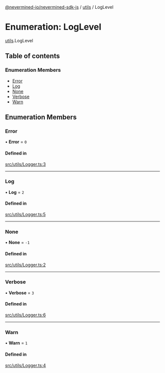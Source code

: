[@nevermined-io/nevermined-sdk-js](../code-reference.md) / [utils](../modules/utils.md) / LogLevel

# Enumeration: LogLevel

[utils](../modules/utils.md).LogLevel

## Table of contents

### Enumeration Members

- [Error](utils.LogLevel.md#error)
- [Log](utils.LogLevel.md#log)
- [None](utils.LogLevel.md#none)
- [Verbose](utils.LogLevel.md#verbose)
- [Warn](utils.LogLevel.md#warn)

## Enumeration Members

### Error

• **Error** = ``0``

#### Defined in

[src/utils/Logger.ts:3](https://github.com/nevermined-io/sdk-js/blob/a201882/src/utils/Logger.ts#L3)

___

### Log

• **Log** = ``2``

#### Defined in

[src/utils/Logger.ts:5](https://github.com/nevermined-io/sdk-js/blob/a201882/src/utils/Logger.ts#L5)

___

### None

• **None** = ``-1``

#### Defined in

[src/utils/Logger.ts:2](https://github.com/nevermined-io/sdk-js/blob/a201882/src/utils/Logger.ts#L2)

___

### Verbose

• **Verbose** = ``3``

#### Defined in

[src/utils/Logger.ts:6](https://github.com/nevermined-io/sdk-js/blob/a201882/src/utils/Logger.ts#L6)

___

### Warn

• **Warn** = ``1``

#### Defined in

[src/utils/Logger.ts:4](https://github.com/nevermined-io/sdk-js/blob/a201882/src/utils/Logger.ts#L4)
